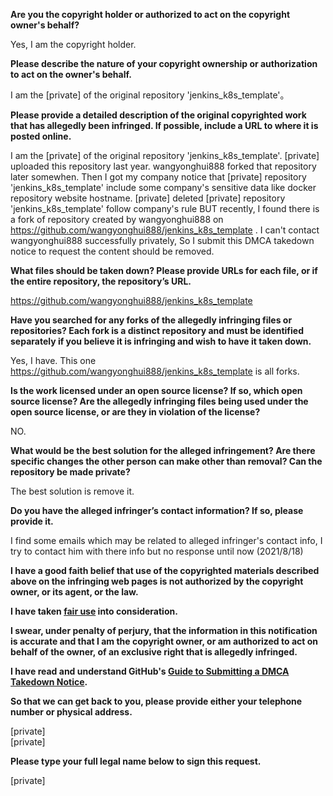 **Are you the copyright holder or authorized to act on the copyright owner's behalf?**

Yes, I am the copyright holder.

**Please describe the nature of your copyright ownership or authorization to act on the owner's behalf.**

I am the [private] of the original repository 'jenkins_k8s_template'。

**Please provide a detailed description of the original copyrighted work that has allegedly been infringed. If possible, include a URL to where it is posted online.**

I am the [private] of the original repository 'jenkins_k8s_template'. [private] uploaded this repository last year. wangyonghui888 forked that repository later somewhen. Then I got my company notice that [private] repository 'jenkins_k8s_template' include some company's sensitive data like docker repository website hostname. [private] deleted [private] repository 'jenkins_k8s_template' follow company's rule BUT recently, I found there is a fork of repository created by wangyonghui888 on https://github.com/wangyonghui888/jenkins_k8s_template . I can't contact wangyonghui888 successfully privately, So I submit this DMCA takedown notice to request the content should be removed.

**What files should be taken down? Please provide URLs for each file, or if the entire repository, the repository’s URL.**

https://github.com/wangyonghui888/jenkins_k8s_template

**Have you searched for any forks of the allegedly infringing files or repositories? Each fork is a distinct repository and must be identified separately if you believe it is infringing and wish to have it taken down.**

Yes, I have. This one https://github.com/wangyonghui888/jenkins_k8s_template is all forks.

**Is the work licensed under an open source license? If so, which open source license? Are the allegedly infringing files being used under the open source license, or are they in violation of the license?**

NO.

**What would be the best solution for the alleged infringement? Are there specific changes the other person can make other than removal? Can the repository be made private?**

The best solution is remove it.

**Do you have the alleged infringer’s contact information? If so, please provide it.**

I find some emails which may be related to alleged infringer's contact info, I try to contact him with there info but no response until now (2021/8/18)

**I have a good faith belief that use of the copyrighted materials described above on the infringing web pages is not authorized by the copyright owner, or its agent, or the law.**

**I have taken <a href="https://www.lumendatabase.org/topics/22">fair use</a> into consideration.**

**I swear, under penalty of perjury, that the information in this notification is accurate and that I am the copyright owner, or am authorized to act on behalf of the owner, of an exclusive right that is allegedly infringed.**

**I have read and understand GitHub's <a href="https://docs.github.com/articles/guide-to-submitting-a-dmca-takedown-notice/">Guide to Submitting a DMCA Takedown Notice</a>.**

**So that we can get back to you, please provide either your telephone number or physical address.**

[private]  
[private]  

**Please type your full legal name below to sign this request.**

[private]
